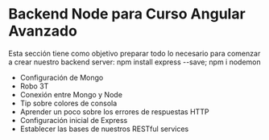 # Backend Node para Curso Angular Avanzado
Esta sección tiene como objetivo preparar todo lo necesario para comenzar a crear nuestro backend server: npm install express --save; npm i nodemon

- Configuración de Mongo
- Robo 3T
- Conexión entre Mongo y Node
- Tip sobre colores de consola
- Aprender un poco sobre los errores de respuestas HTTP
- Configuración inicial de Express
- Establecer las bases de nuestros RESTful services
